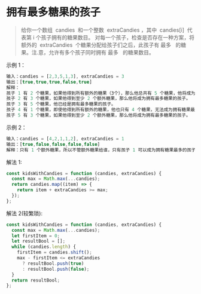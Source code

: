 # 拥有最多糖果的孩子

> 给你一个数组  candies  和一个整数  extraCandies ，其中  candies[i]  代表第 i 个孩子拥有的糖果数目。
> 对每一个孩子，检查是否存在一种方案，将额外的  extraCandies  个糖果分配给孩子们之后，此孩子有 最多   的糖果。注.意，允许有多个孩子同时拥有 最多   的糖果数目。

示例 1：

```javascript
输入：candies = [2,3,5,1,3], extraCandies = 3
输出：[true,true,true,false,true]
解释：
孩子 1 有 2 个糖果，如果他得到所有额外的糖果（3个），那么他总共有 5 个糖果，他将成为拥有最多糖果的孩子。
孩子 2 有 3 个糖果，如果他得到至少 2 个额外糖果，那么他将成为拥有最多糖果的孩子。
孩子 3 有 5 个糖果，他已经是拥有最多糖果的孩子。
孩子 4 有 1 个糖果，即使他得到所有额外的糖果，他也只有 4 个糖果，无法成为拥有糖果最多的孩子。
孩子 5 有 3 个糖果，如果他得到至少 2 个额外糖果，那么他将成为拥有最多糖果的孩子。
```

示例 2：

```javascript
输入：candies = [4,2,1,1,2], extraCandies = 1
输出：[true,false,false,false,false]
解释：只有 1 个额外糖果，所以不管额外糖果给谁，只有孩子 1 可以成为拥有糖果最多的孩子。
```

解法 1:

```javascript
const kidsWithCandies = function (candies, extraCandies) {
  const max = Math.max(...candies);
  return candies.map((item) => {
    return item + extraCandies >= max;
  });
};
```

解法 2(较繁琐):

```javascript
const kidsWithCandies = function (candies, extraCandies) {
  const max = Math.max(...candies);
  let firstItem = 0;
  let resultBool = [];
  while (candies.length) {
    firstItem = candies.shift();
    max - firstItem <= extraCandies
      ? resultBool.push(true)
      : resultBool.push(false);
  }
  return resultBool;
};
```
